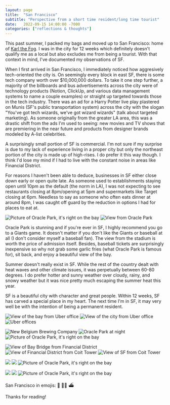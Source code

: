 ```yaml
---
layout: page
title:  "San Francisco"
subtitle: "Perspective from a short time resident/long time tourist"
date:   2022-09-15 14:00:00 -7000
categories: ["reflections & thoughts"]
---
```


This past summer, I packed my bags and moved up to San Francisco: home of [Karl the Fog](https://twitter.com/KarlTheFog). I was in the city for 12 weeks which definitely doesn't qualify me as a local but also excludes me from being a tourist. With that context in mind, I've documented my observations of SF.

When I first arrived in San Francisco, I immediately noticed how aggresively tech-oriented the city is. On seemingly every block in east SF, there is some tech company worth over $10,000,000 dollars. To take it one step further, a majority of the billboards and bus advertisements across the city were of technology products (Notion, ClickUp, and various data management systems to name a couple examples) or straight up targeted towards those in the tech industry. There was an ad for a Harry Potter live play plastered on Munis (SF's public transportation system) across the city with the slogan "You've got tech wizards, we've got wizard wizards" (talk about targeted marketing). As someone originally from the greater LA area, this was a drastic shift from the ads I'm used to seeing: new movies and TV shows that are premiering in the near future and products from designer brands modeled by A-list celebrities.

A surprisingly small portion of SF is commercial. I'm not sure if my surprise is due to my lack of experience living in a proper city but only the northeast portion of the city is made up of high-rises. I do prefer it this way though. I think I'd lose my mind if I had to live with the constant noise in areas like Financial District.

For reasons I haven't been able to deduce, businesses in SF either close down early or open quite late. As someone used to establishments staying open until 10pm as the default (the norm in LA), I was not expecting to see restaurants closing at 8pm/opening at 5pm and supermarkets like Target closing at 6pm. Needless to say as someone who often eats dinner at around 8pm, I was caught off guard by the reduction in options I had for places to eat at.

![Picture of Oracle Park, it's right on the bay](../assets/img/san-francisco/oracle-park-1.jpg) ![View from Oracle Park](../assets/img/san-francisco/oracle-park-2.jpg)

Oracle Park is stunning and if you're ever in SF, I highly recommend you go to a Giants game. It doesn't matter if you don't like the Giants or baseball at all (I don't consider myself a baseball fan). The view from the stadium is worth the price of admission itself. Besides, baseball tickets are surprisingly inexpensive so why not grab some garlic fries (what Oracle Park is famous for), sit back, and enjoy a beautiful view of the bay.

Summer doesn't really exist in SF. While the rest of the country dealt with heat waves and other climate issues, it was perpetually between 60-80 degrees. I do prefer hotter and sunny weather over cloudy, rainy, and snowy weather but it was nice pretty much escaping the summer heat this year.

SF is a beautiful city with character and great people. Within 12 weeks, SF has carved a special place in my heart. The next time I'm in SF, it may very well be with the intention of being a permanent resident.

![View of the bay from Uber office](../assets/img/san-francisco/uber-1.jpg) ![View of the city from Uber office](../assets/img/san-francisco/uber-2.jpg) ![Uber offices](../assets/img/san-francisco/uber-3.jpg)

![New Belgium Brewing Company](../assets/img/san-francisco/new-belgium.jpg) ![Oracle Park at night](../assets/img/san-francisco/oracle-park-3.jpg) ![Picture of Oracle Park, it's right on the bay](../assets/img/san-francisco/ferry-building.jpg)

![View of Bay Bridge from Financial District](../assets/img/san-francisco/coit-1.jpg) ![View of Financial District from Coit Tower](../assets/img/san-francisco/coit-2.jpg) ![View of SF from Coit Tower](../assets/img/san-francisco/coit-3.jpg)

![](../assets/img/san-francisco/hike-1.jpg) ![](../assets/img/san-francisco/hike-2.jpg) ![Picture of Oracle Park, it's right on the bay](../assets/img/san-francisco/road.jpg)

![](../assets/img/san-francisco/marin-1.jpg) ![](../assets/img/san-francisco/marin-2.jpg) ![Picture of Oracle Park, it's right on the bay](../assets/img/san-francisco/slice-house.jpg)

San Francisco in emojis: 🌉 🧑‍💻 ⛴️
  
Thanks for reading!
